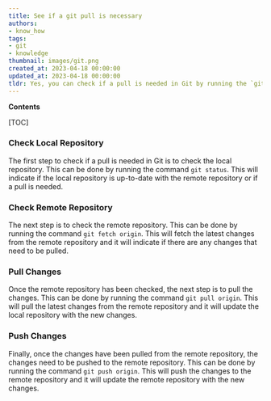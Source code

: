 ```yaml
---
title: See if a git pull is necessary
authors:
- know_how
tags:
- git
- knowledge
thumbnail: images/git.png
created_at: 2023-04-18 00:00:00
updated_at: 2023-04-18 00:00:00
tldr: Yes, you can check if a pull is needed in Git by running the `git status` command.
---
```


**Contents**

[TOC]

### Check Local Repository

The first step to check if a pull is needed in Git is to check the local repository. This can be done by running the command `git status`. This will indicate if the local repository is up-to-date with the remote repository or if a pull is needed.

### Check Remote Repository

The next step is to check the remote repository. This can be done by running the command `git fetch origin`. This will fetch the latest changes from the remote repository and it will indicate if there are any changes that need to be pulled.

### Pull Changes

Once the remote repository has been checked, the next step is to pull the changes. This can be done by running the command `git pull origin`. This will pull the latest changes from the remote repository and it will update the local repository with the new changes.

### Push Changes

Finally, once the changes have been pulled from the remote repository, the changes need to be pushed to the remote repository. This can be done by running the command `git push origin`. This will push the changes to the remote repository and it will update the remote repository with the new changes.
